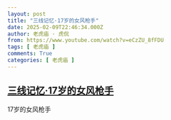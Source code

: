 ```yaml
---
layout: post
title: "三线记忆·17岁的女风枪手"
date: 2025-02-09T22:46:34.000Z
author: 老虎庙 · 虎侃
from: https://www.youtube.com/watch?v=eCzZU_8fFDU
tags: [ 老虎庙 ]
comments: True
categories: [ 老虎庙 ]
---
```

<!--1739141194000-->
[三线记忆·17岁的女风枪手](https://www.youtube.com/watch?v=eCzZU_8fFDU)
------

<div>
17岁的女风枪手
</div>
